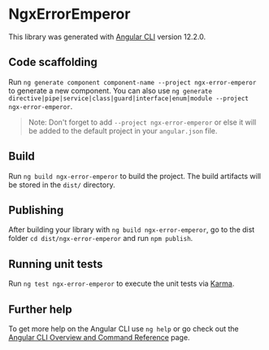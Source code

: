 # NgxErrorEmperor

This library was generated with [Angular CLI](https://github.com/angular/angular-cli) version 12.2.0.

## Code scaffolding

Run `ng generate component component-name --project ngx-error-emperor` to generate a new component. You can also use `ng generate directive|pipe|service|class|guard|interface|enum|module --project ngx-error-emperor`.

> Note: Don't forget to add `--project ngx-error-emperor` or else it will be added to the default project in your `angular.json` file.

## Build

Run `ng build ngx-error-emperor` to build the project. The build artifacts will be stored in the `dist/` directory.

## Publishing

After building your library with `ng build ngx-error-emperor`, go to the dist folder `cd dist/ngx-error-emperor` and run `npm publish`.

## Running unit tests

Run `ng test ngx-error-emperor` to execute the unit tests via [Karma](https://karma-runner.github.io).

## Further help

To get more help on the Angular CLI use `ng help` or go check out the [Angular CLI Overview and Command Reference](https://angular.io/cli) page.

